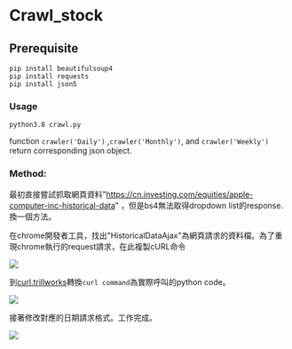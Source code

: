 # Crawl_stock



## Prerequisite

```
pip install beautifulsoup4
pip install requests
pip install json5
```



### Usage

```
python3.8 crawl.py
```

function `crawler('Daily')` ,`crawler('Monthly')`, and `crawler('Weekly')` return corresponding json object.

### Method:

最初直接嘗試抓取網頁資料"https://cn.investing.com/equities/apple-computer-inc-historical-data" ，但是bs4無法取得dropdown list的response.換一個方法。

在chrome開發者工具，找出"HistoricalDataAjax"為網頁請求的資料檔。為了重現chrome執行的request請求，在此複製cURL命令

![](https://i.imgur.com/LZLfDKo.png)


到[curl.trillworks](https://curl.trillworks.com/)轉換`curl command`為實際呼叫的python code。

![](https://i.imgur.com/tXkfOSk.png)


接著修改對應的日期請求格式。工作完成。

![](https://i.imgur.com/UpjMQw2.png)

